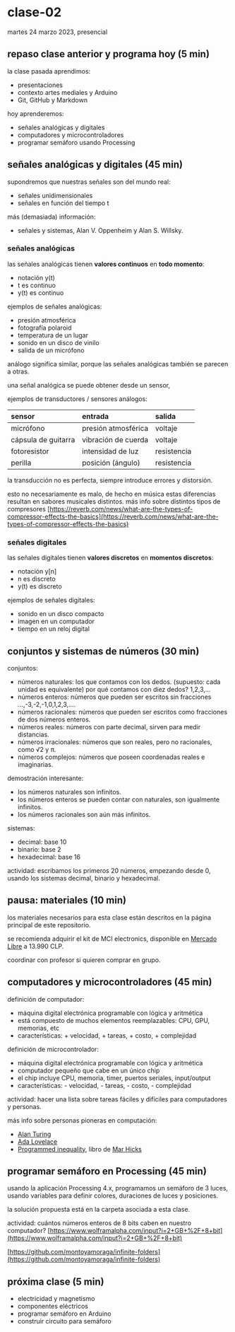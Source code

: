 # clase-02

martes 24 marzo 2023, presencial

## repaso clase anterior y programa hoy (5 min)

la clase pasada aprendimos:

- presentaciones
- contexto artes mediales y Arduino
- Git, GitHub y Markdown

hoy aprenderemos:

- señales analógicas y digitales
- computadores y microcontroladores
- programar semáforo usando Processing

## señales analógicas y digitales (45 min)

supondremos que nuestras señales son del mundo real:

- señales unidimensionales
- señales en función del tiempo t

más (demasiada) información:

- señales y sistemas, Alan V. Oppenheim y Alan S. Willsky.

### señales analógicas

las señales analógicas tienen **valores continuos** en **todo momento**:

- notación y(t)
- t es continuo
- y(t) es continuo

ejemplos de señales analógicas:

- presión atmosférica
- fotografía polaroid
- temperatura de un lugar
- sonido en un disco de vinilo
- salida de un micrófono

análogo significa similar, porque las señales analógicas también se parecen a otras.

una señal analógica se puede obtener desde un sensor,

ejemplos de transductores / sensores análogos:

| sensor              | entrada             | salida      |
| :------------------ | :------------------ | :---------- |
| micrófono           | presión atmosférica | voltaje     |
| cápsula de guitarra | vibración de cuerda | voltaje     |
| fotoresistor        | intensidad de luz   | resistencia |
| perilla             | posición (ángulo)   | resistencia |

la transducción no es perfecta, siempre introduce errores y distorsión.

esto no necesariamente es malo, de hecho en música estas diferencias resultan en sabores musicales distintos. más info sobre distintos tipos de compresores [https://reverb.com/news/what-are-the-types-of-compressor-effects-the-basics](https://reverb.com/news/what-are-the-types-of-compressor-effects-the-basics)

### señales digitales

las señales digitales tienen **valores discretos** en **momentos discretos**:

- notación y[n]
- n es discreto
- y(t) es discreto

ejemplos de señales digitales:

- sonido en un disco compacto
- imagen en un computador
- tiempo en un reloj digital

## conjuntos y sistemas de números (30 min)

conjuntos:

- números naturales: los que contamos con los dedos. (supuesto: cada unidad es equivalente) por qué contamos con diez dedos? 1,2,3,...
- números enteros: números que pueden ser escritos sin fracciones ...,-3,-2,-1,0,1,2,3,....
- números racionales: números que pueden ser escritos como fracciones de dos números enteros.
- números reales: números con parte decimal, sirven para medir distancias.
- números irracionales: números que son reales, pero no racionales, como √2 y π.
- números complejos: números que poseen coordenadas reales e imaginarias.

demostración interesante:

- los números naturales son infinitos.
- los números enteros se pueden contar con naturales, son igualmente infinitos.
- los números racionales son aún más infinitos.

sistemas:

- decimal: base 10
- binario: base 2
- hexadecimal: base 16

actividad: escribamos los primeros 20 números, empezando desde 0, usando los sistemas decimal, binario y hexadecimal.

## pausa: materiales (10 min)

los materiales necesarios para esta clase están descritos en la página principal de este repositorio.

se recomienda adquirir el kit de MCI electronics, disponible en [Mercado Libre](https://articulo.mercadolibre.cl/MLC-972588441-kit-iniciacion-basico-oem-compatible-con-arduino-_JM) a 13.990 CLP.

coordinar con profesor si quieren comprar en grupo.

## computadores y microcontroladores (45 min)

definición de computador:

- máquina digital electrónica programable con lógica y aritmética
- está compuesto de muchos elementos reemplazables: CPU, GPU, memorias, etc
- características: + velocidad, + tareas, + costo, + complejidad

definición de microcontrolador:

- máquina digital electrónica programable con lógica y aritmética
- computador pequeño que cabe en un único chip
- el chip incluye CPU, memoria, timer, puertos seriales, input/output
- características: - velocidad, - tareas, - costo, - complejidad

actividad: hacer una lista sobre tareas fáciles y difíciles para computadores y personas.

más info sobre personas pioneras en computación:

- [Alan Turing](https://es.wikipedia.org/wiki/Alan_Turing)
- [Ada Lovelace](https://es.wikipedia.org/wiki/Ada_Lovelace)
- [Programmed inequality](https://mitpress.mit.edu/books/programmed-inequality), libro de [Mar Hicks](https://marhicks.com/)

## programar semáforo en Processing (45 min)

usando la aplicación Processing 4.x, programamos un semáforo de 3 luces, usando variables para definir colores, duraciones de luces y posiciones.

la solución propuesta está en la carpeta asociada a esta clase.

actividad: cuántos números enteros de 8 bits caben en nuestro computador?
[https://www.wolframalpha.com/input?i=2+GB+%2F+8+bit](https://www.wolframalpha.com/input?i=2+GB+%2F+8+bit)

[https://github.com/montoyamoraga/infinite-folders](https://github.com/montoyamoraga/infinite-folders)

## próxima clase (5 min)

- electricidad y magnetismo
- componentes eléctricos
- programar semáforo en Arduino
- construir circuito para semáforo
